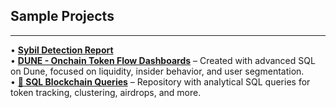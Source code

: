 ## Sample Projects
------------------

• <strong><a href="https://common.xyz/layerzero/discussion/21736" target="_blank">Sybil Detection Report</a></strong>  
• <strong><a href="https://dune.com/exitliquidity0/exitliquidity0-portfolio" target="_blank">DUNE - Onchain Token Flow Dashboards</a></strong> – Created with advanced SQL on Dune, focused on liquidity, insider behavior, and user segmentation.  
• <strong><a href="https://github.com/Exitliquidity01/SQL-Blockchain-Queries/tree/main" target="_blank">🔗 SQL Blockchain Queries</a></strong> – Repository with analytical SQL queries for token tracking, clustering, airdrops, and more.

